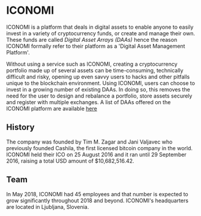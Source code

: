 # ICONOMI
ICONOMI is a platform that deals in digital assets to enable anyone to easily invest in a variety of cryptocurrency funds, or create and manage their own. These funds are called *Digital Asset Arrays (DAAs)* hence the reason ICONOMI formally refer to their platform as a 'Digital Asset Management Platform'.

Without using a service such as ICONOMI, creating a cryptocurrency portfolio made up of several assets can be time-consuming, technically difficult and risky, opening up even savvy users to hacks and other pitfalls unique to the blockchain environment. Using ICONOMI, users can choose to invest in a growing number of existing DAAs. In doing so, this removes the need for the user to design and rebalance a portfolio, store assets securely and register with multiple exchanges. A list of DAAs offered on the ICONOMI platform are available [here](https://www.iconomi.net/daa-list)

## History
The company was founded by Tim M. Zagar and Jani Valjavec who previously founded Cashila, the first licensed bitcoin company in the world. ICONOMI held their ICO on 25 August 2016 and it ran until 29 September 2016, raising a total USD amount of $10,682,516.42. 

## Team
In May 2018, ICONOMI had 45 employees and that number is expected to grow significantly throughout 2018 and beyond. ICONOMI's headquarters are located in Ljubljana, Slovenia.
